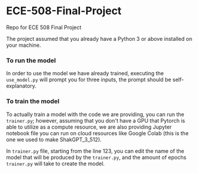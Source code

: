 # ECE-508-Final-Project
Repo for ECE 508 Final Project

The project assumed that you already have a Python 3 or above installed on your machine.

### To run the model

In order to use the model we have already trained, executing the `use_model.py` will prompt you for three inputs, the prompt should be self-explanatory.

### To train the model

To actually train a model with the code we are providing, you can run the `trainer.py`; however, assuming that you don't have a GPU that Pytorch is able to utilize as a compute resource, we are also providing Jupyter notebook file you can run on cloud resources like Google Colab (this is the one we used to make ShakGPT_3_512).

In `trainer.py` file, starting from the line 123, you can edit the name of the model that will be produced by the `trainer.py`, and the amount of epochs `trainer.py` will take to create the model.